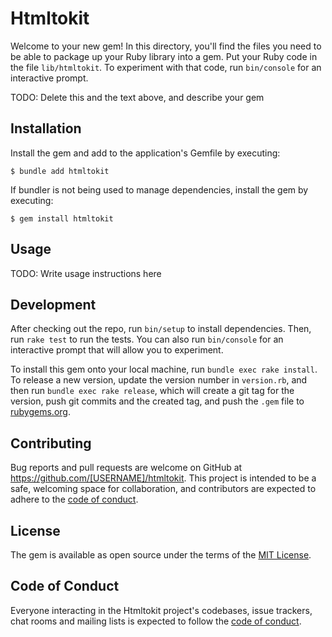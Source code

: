 # Htmltokit

Welcome to your new gem! In this directory, you'll find the files you need to be able to package up your Ruby library into a gem. Put your Ruby code in the file `lib/htmltokit`. To experiment with that code, run `bin/console` for an interactive prompt.

TODO: Delete this and the text above, and describe your gem

## Installation

Install the gem and add to the application's Gemfile by executing:

    $ bundle add htmltokit

If bundler is not being used to manage dependencies, install the gem by executing:

    $ gem install htmltokit

## Usage

TODO: Write usage instructions here

## Development

After checking out the repo, run `bin/setup` to install dependencies. Then, run `rake test` to run the tests. You can also run `bin/console` for an interactive prompt that will allow you to experiment.

To install this gem onto your local machine, run `bundle exec rake install`. To release a new version, update the version number in `version.rb`, and then run `bundle exec rake release`, which will create a git tag for the version, push git commits and the created tag, and push the `.gem` file to [rubygems.org](https://rubygems.org).

## Contributing

Bug reports and pull requests are welcome on GitHub at https://github.com/[USERNAME]/htmltokit. This project is intended to be a safe, welcoming space for collaboration, and contributors are expected to adhere to the [code of conduct](https://github.com/[USERNAME]/htmltokit/blob/main/CODE_OF_CONDUCT.md).

## License

The gem is available as open source under the terms of the [MIT License](https://opensource.org/licenses/MIT).

## Code of Conduct

Everyone interacting in the Htmltokit project's codebases, issue trackers, chat rooms and mailing lists is expected to follow the [code of conduct](https://github.com/[USERNAME]/htmltokit/blob/main/CODE_OF_CONDUCT.md).

